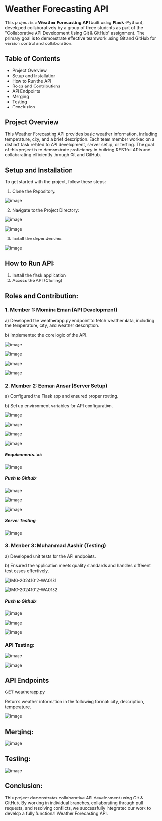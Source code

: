 # Weather Forecasting API
This project is a **Weather Forecasting API** built using **Flask** (Python), developed collaboratively by a group of three students as part of the "Collaborative API Development Using Git & GitHub" assignment. The primary goal is to demonstrate effective teamwork using Git and GitHub for version control and collaboration.
## Table of Contents
- Project Overview
- Setup and Installation
- How to Run the API
- Roles and Contributions
- API Endpoints
- Merging
- Testing
- Conclusion
  
## Project Overview
This Weather Forecasting API provides basic weather information, including temperature, city, and a brief description. Each team member worked on a distinct task related to API development, server setup, or testing. The goal of this project is to demonstrate proficiency in building RESTful APIs and collaborating efficiently through Git and GitHub.
## Setup and Installation
To get started with the project, follow these steps:
1. Clone the Repository:

![image](https://github.com/user-attachments/assets/6befc171-e231-40a9-8072-c4af0456eb56)

2. Navigate to the Project Directory:

![image](https://github.com/user-attachments/assets/b54ee868-5191-42f0-9a58-76ec641dc8ef)

![image](https://github.com/user-attachments/assets/16b8e31e-43d7-49b0-b6c3-affa75208cf7)

3. Install the dependencies:

![image](https://github.com/user-attachments/assets/402b2106-d0ff-4d36-b6a0-98bc48bf0089)

## How to Run API:
   1. Install the flask application
   2. Access the API (Cloning)

## Roles and Contribution:

### 1. Member 1: Momina Eman (API Development)

a) Developed the weatherapp.py endpoint to fetch weather data, including the temperature, city, and weather description.

b) Implemented the core logic of the API.

![image](https://github.com/user-attachments/assets/04c5b714-2507-4f38-854f-cf6bb68e2537)

![image](https://github.com/user-attachments/assets/b8b80c56-ea2b-4e9d-9dc2-4446bbf7ba7f)

![image](https://github.com/user-attachments/assets/1e23ff54-cb84-4ae6-ace1-6d34ffb965a7)

![image](https://github.com/user-attachments/assets/d8836e45-31d7-4a81-af61-b0d2004e8b96)

### 2. Member 2: Eeman Ansar (Server Setup)

a) Configured the Flask app and ensured proper routing.

b) Set up environment variables for API configuration.

![image](https://github.com/user-attachments/assets/eb8d486f-bc24-47d8-b26d-6a0f71795c8a)

![image](https://github.com/user-attachments/assets/9a55a5be-7cb6-41e3-8dd9-f9ed83e0f43d)

![image](https://github.com/user-attachments/assets/40671058-c384-4dfb-8111-8ce317aee458)

![image](https://github.com/user-attachments/assets/57e799ac-f910-4d55-bc5a-bdd6b13bd2e9)

##### Requirements.txt:
![image](https://github.com/user-attachments/assets/1bb9a3c3-2493-4c43-ba65-baae50504276)

##### Push to Github:

![image](https://github.com/user-attachments/assets/60d19d6e-46ec-4308-b326-bf98c249c3e5)

![image](https://github.com/user-attachments/assets/cee00322-c692-433d-9c09-a7b3b32d4722)

![image](https://github.com/user-attachments/assets/a7f8e0db-8c73-4893-94cf-de944afe2ccd)


##### Server Testing:

![image](https://github.com/user-attachments/assets/9765035e-752a-4e41-ae1d-314d37155ea1)

### 3. Menber 3: Muhammad Aashir (Testing)

a) Developed unit tests for the API endpoints.

b) Ensured the application meets quality standards and handles different test cases effectively.

![IMG-20241012-WA0181](https://github.com/user-attachments/assets/452f7229-59ec-4c93-8189-7ab0ca127eac)

![IMG-20241012-WA0182](https://github.com/user-attachments/assets/c578bef4-fda5-4c53-8fe5-c7a605a25c81)


##### Push to Github:

![image](https://github.com/user-attachments/assets/73789fda-6fc1-440e-8e0e-f746356fadcc)

![image](https://github.com/user-attachments/assets/327b2dbb-cc75-4633-b7f6-afec4aeecb6b)

![image](https://github.com/user-attachments/assets/6bc3f213-ac86-48b3-9a84-ab96bb5185fd)

### API Testing:

![image](https://github.com/user-attachments/assets/e17afcc2-4d32-476e-a665-91d464683af5)

![image](https://github.com/user-attachments/assets/9774c95c-e3e3-42d1-9a05-1eca30132536)

## API Endpoints
GET weatherapp.py

Returns weather information in the following format: city, description, temperature.

![image](https://github.com/user-attachments/assets/bf9d5026-6bc5-4229-8c1b-c4aa8c67ed2c)

## Merging:

![image](https://github.com/user-attachments/assets/b87d3586-62e5-4077-9969-7c2fb8e858f9)

## Testing:

![image](https://github.com/user-attachments/assets/58d6b6f9-cde2-42c5-bc44-65b9f40956c8)

## Conclusion:
This project demonstrates collaborative API development using Git & GitHub. By working in individual branches, collaborating through pull requests, and resolving conflicts, we successfully integrated our work to develop a fully functional Weather Forecasting API.



   



